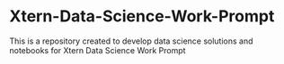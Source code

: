 # Xtern-Data-Science-Work-Prompt
This is a repository created to develop data science solutions and notebooks for Xtern Data Science Work Prompt
